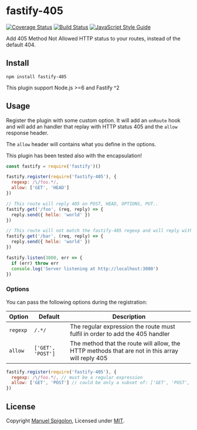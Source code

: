 # fastify-405

[![Coverage Status](https://coveralls.io/repos/github/Eomm/fastify-405/badge.svg?branch=master)](https://coveralls.io/github/Eomm/fastify-405?branch=master) [![Build Status](https://travis-ci.com/Eomm/fastify-405.svg?branch=master)](https://travis-ci.com/Eomm/fastify-405) [![JavaScript Style Guide](https://img.shields.io/badge/code_style-standard-brightgreen.svg)](https://standardjs.com)

Add 405 Method Not Allowed HTTP status to your routes, instead of the default 404.


## Install

```
npm install fastify-405
```

This plugin support Node.js >=6 and Fastify ^2

## Usage

Register the plugin with some custom option. It will add an `onRoute` hook and will add an handler
that replay with HTTP status 405 and the `allow` response header.

The `allow` header will contains what you define in the options.

This plugin has been tested also with the encapsulation!

```js
const fastify = require('fastify')()

fastify.register(require('fastify-405'), {
  regexp: /\/foo.*/,
  allow: ['GET', 'HEAD']
})

// This route will reply 405 on POST, HEAD, OPTIONS, PUT..
fastify.get('/foo', (req, reply) => {
  reply.send({ hello: 'world' })
})

// This route will not match the fastify-405 regexp and will reply with 404 on other HTTP methods
fastify.get('/bar', (req, reply) => {
  reply.send({ hello: 'world' })
})

fastify.listen(3000, err => {
  if (err) throw err
  console.log('Server listening at http://localhost:3000')
})
```

### Options

You can pass the following options during the registration:

| Option | Default | Description |
|--------|---------|-------------|
|`regexp`| `/.*/`  | The regular expression the route must fulfil in order to add the 405 handler
|`allow` | `['GET', 'POST']` | The method that the route will allow, the HTTP methods that are not in this array will reply 405

```js
fastify.register(require('fastify-405'), {
  regexp: /\/foo.*/, // must be a regular expression
  allow: ['GET', 'POST'] // could be only a subset of: ['GET', 'POST', 'HEAD', 'PUT', 'DELETE', 'OPTIONS', 'PATCH']
})
```


## License

Copyright [Manuel Spigolon](https://github.com/Eomm), Licensed under [MIT](./LICENSE).
